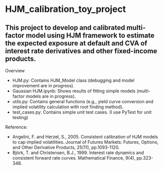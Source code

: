 # HJM_calibration_toy_project

## This project to develop and calibrated multi-factor model using HJM framework to estimate the expected exposure at default and CVA of interest rate derivatives and other fixed-income products. 
Overview
- HJM.py: Contains HJM_Model class (debugging and model improvement are in progress).
- Gaussian HJM.ipynb: Shows results of fitting simple models (multi-factor models are in progress).
- utils.py: Contains general functions (e.g., yield curve conversion and implied volatility calculation with root finding method).
- test_cases.py: Contains simple unit test cases. (I use PyTest for unit testing)

Reference:
- Angelini, F. and Herzel, S., 2005. Consistent calibration of HJM models to cap implied volatilities. Journal of Futures Markets: Futures, Options, and Other Derivative Products, 25(11), pp.1093-1120.
- Björk, T. and Christensen, B.J., 1999. Interest rate dynamics and consistent forward rate curves. Mathematical Finance, 9(4), pp.323-348.